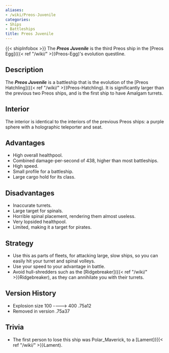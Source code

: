 ```yaml
---
aliases:
- /wiki/Preos-Juvenile
categories:
- Ships
- Battleships
title: Preos Juvenile
---
```


{{< shipInfobox >}} The **_Preos Juvenile_** is the third Preos ship in the [Preos Egg]({{< ref "/wiki/" >}}Preos-Egg)'s evolution questline.

## Description

The **_Preos Juvenile_** is a battleship that is the evolution of the [Preos Hatchling]({{< ref "/wiki/" >}}Preos-Hatchling). It is significantly larger than the previous two Preos ships, and is the first ship to have Amalgam turrets.

## Interior

The interior is identical to the interiors of the previous Preos ships: a purple sphere with a holographic teleporter and seat.

## Advantages

- High overall healthpool.
- Combined damage-per-second of 438, higher than most battleships.
- High speed.
- Small profile for a battleship.
- Large cargo hold for its class.

## Disadvantages

- Inaccurate turrets.
- Large target for spinals.
- Horrible spinal placement, rendering them almost useless.
- Very lopsided healthpool.
- Limited, making it a target for pirates.

## Strategy

- Use this as parts of fleets, for attacking large, slow ships, so you can easily hit your turret and spinal volleys.
- Use your speed to your advantage in battle.
- Avoid hull-shredders such as the [Ridgebreaker]({{< ref "/wiki/" >}}Ridgebreaker), as they can annihilate you with their turrets.

## Version History 

- Explosion size 100 ----> 400 .75a12
- Removed in version .75a37

## Trivia

- The first person to lose this ship was Polar_Maverick, to a [Lament]({{< ref "/wiki/" >}}Lament).